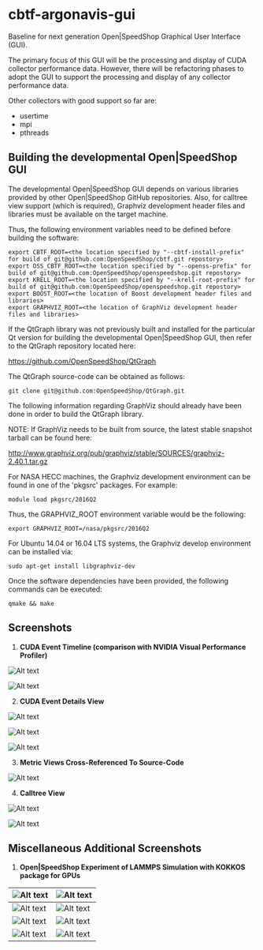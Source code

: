 # cbtf-argonavis-gui

Baseline for next generation Open|SpeedShop Graphical User Interface (GUI).

The primary focus of this GUI will be the processing and display of CUDA collector performance data.  However, there will be refactoring phases to adopt the GUI to support the processing and display of any collector performance data.

Other collectors with good support so far are:

- usertime
- mpi
- pthreads


## Building the developmental Open|SpeedShop GUI

The developmental Open|SpeedShop GUI depends on various libraries provided by other Open|SpeedShop GitHub repositories.  Also, for calltree view support (which is required), Graphviz development header files and libraries must be available on the target machine.

Thus, the following environment variables need to be defined before building the software:

```
export CBTF_ROOT=<the location specified by "--cbtf-install-prefix" for build of git@github.com:OpenSpeedShop/cbtf.git repostory>
export OSS_CBTF_ROOT=<the location specified by "--openss-prefix" for build of git@github.com:OpenSpeedShop/openspeedshop.git repostory>
export KRELL_ROOT=<the location specified by "--krell-root-prefix" for build of git@github.com:OpenSpeedShop/openspeedshop.git repostory>
export BOOST_ROOT=<the location of Boost development header files and libraries>
export GRAPHVIZ_ROOT=<the location of GraphViz development header files and libraries>
```

If the QtGraph library was not previously built and installed for the particular Qt version for building the developmental Open|SpeedShop GUI, then refer to the QtGraph repository located here:

https://github.com/OpenSpeedShop/QtGraph

The QtGraph source-code can be obtained as follows:

```
git clone git@github.com:OpenSpeedShop/QtGraph.git
```

The following information regarding GraphViz should already have been done in order to build the QtGraph library.

NOTE:  If GraphViz needs to be built from source, the latest stable snapshot tarball can be found here:

http://www.graphviz.org/pub/graphviz/stable/SOURCES/graphviz-2.40.1.tar.gz

For NASA HECC machines, the Graphviz development environment can be found in one of the 'pkgsrc' packages.  For example:

```
module load pkgsrc/2016Q2
```

Thus, the GRAPHVIZ_ROOT environment variable would be the following:

```
export GRAPHVIZ_ROOT=/nasa/pkgsrc/2016Q2
```

For Ubuntu 14.04 or 16.04 LTS systems, the Graphviz develop environment can be installed via:

```
sudo apt-get install libgraphviz-dev
```

Once the software dependencies have been provided, the following commands can be executed:

```
qmake && make
```

Screenshots
-----------

1. **CUDA Event Timeline (comparison with NVIDIA Visual Performance Profiler)**

![Alt text](/../screenshots/images/Screenshot4.png?raw=true "Open|SpeedShop CUDA Event Timeline")

![Alt text](/../screenshots/images/Screenshot3.png?raw=true "NVIDIA Visual Performance Profiler Timeline")


2. **CUDA Event Details View**

![Alt text](/../screenshots/images/Screenshot5.png?raw=true "All CUDA Event Details")

![Alt text](/../screenshots/images/Screenshot6.png?raw=true "CUDA Kernel Execution Details")

![Alt text](/../screenshots/images/Screenshot7.png?raw=true "CUDA Data Transfer Details")


3. **Metric Views Cross-Referenced To Source-Code**

![Alt text](/../screenshots/images/Screenshot8.png?raw=true "Metrics w/Source-Code View")


4. **Calltree View**

![Alt text](/../screenshots/images/Screenshot1.png?raw=true "Complex Calltree")

![Alt text](/../screenshots/images/Screenshot2.png?raw=true "Simple Calltree")


Miscellaneous Additional Screenshots
------------------------------------

1. **Open|SpeedShop Experiment of LAMMPS Simulation with KOKKOS package for GPUs**


![Alt text](/../screenshots/images/Screenshot10.png?raw=true "Experiment Overview") | ![Alt text](/../screenshots/images/Screenshot11.png?raw=true "Beginning of Experiment View")
------------ | -------------
![Alt text](/../screenshots/images/Screenshot12.png?raw=true "Experiment Subrange - CUDA Events") | ![Alt text](/../screenshots/images/Screenshot13.png?raw=true "Experiment Subrange - CUDA Kernel Execution Events")
![Alt text](/../screenshots/images/Screenshot14.png?raw=true "Experiment Subrange - CUDA Events") | ![Alt text](/../screenshots/images/Screenshot15.png?raw=true "Experiment Subrange - CUDA Events")
![Alt text](/../screenshots/images/Screenshot16.png?raw=true "Experiment Subrange - CUDA Events") | ![Alt text](/../screenshots/images/Screenshot17.png?raw=true "Experiment Subrange - CUDA Data Transfer Events")
